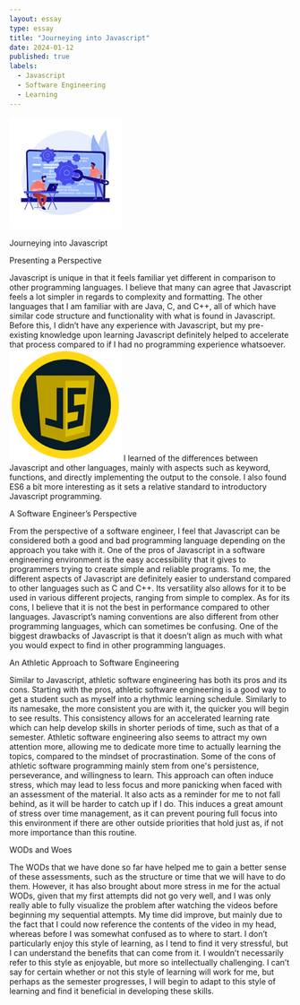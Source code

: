 ```yaml
---
layout: essay
type: essay
title: "Journeying into Javascript"
date: 2024-01-12
published: true
labels:
  - Javascript
  - Software Engineering
  - Learning
---
```


<img width="200px" 
     class="rounded float-start pe-4" 
     src="../img/journeying/softwareeng.jpeg" >

Journeying into Javascript


Presenting a Perspective

  Javascript is unique in that it feels familiar yet different in comparison to other programming languages. I believe that many can agree that
Javascript feels a lot simpler in regards to complexity and formatting. The other languages that I am familiar with are Java, C, and C++, all
of which have similar code structure and functionality with what is found in Javascript. Before this, I didn’t have any experience with 
Javascript, but my pre-existing knowledge upon learning Javascript definitely helped to accelerate that process compared to if I had no 
programming experience whatsoever. 
<img width="200px" 
     class="rounded float-start pe-4" 
     src="../img/journeying/Javascript.png" >
I learned of the differences between Javascript and other languages, mainly with aspects such as keyword, 
functions, and directly implementing the output to the console. I also found ES6 a bit more interesting as it sets a relative standard to 
introductory Javascript programming.

A Software Engineer’s Perspective

  From the perspective of a software engineer, I feel that Javascript can be considered both a good and bad programming language depending on 
the approach you take with it. One of the pros of Javascript in a software engineering environment is the easy accessibility that it gives 
to programmers trying to create simple and reliable programs. To me, the different aspects of Javascript are definitely easier to understand 
compared to other languages such as C and C++. Its versatility also allows for it to be used in various different projects, ranging from 
simple to complex. As for its cons, I believe that it is not the best in performance compared to other languages. Javascript’s naming 
conventions are also different from other programming languages, which can sometimes be confusing. One of the biggest drawbacks of Javascript
is that it doesn’t align as much with what you would expect to find in other programming languages.

An Athletic Approach to Software Engineering

  Similar to Javascript, athletic software engineering has both its pros and its cons. Starting with the pros, athletic software engineering is
a good way to get a student such as myself into a rhythmic learning schedule. Similarly to its namesake, the more consistent you are with it,
the quicker you will begin to see results. This consistency allows for an accelerated learning rate which can help develop skills in shorter 
periods of time, such as that of a semester. Athletic software engineering also seems to attract my own attention more, allowing me to 
dedicate more time to actually learning the topics, compared to the mindset of procrastination. Some of the cons of athletic software 
programming mainly stem from one's persistence, perseverance, and willingness to learn. This approach can often induce stress, which may 
lead to less focus and more panicking when faced with an assessment of the material. It also acts as a reminder for me to not fall behind, 
as it will be harder to catch up if I do. This induces a great amount of stress over time management, as it can prevent pouring full focus 
into this environment if there are other outside priorities that hold just as, if not more importance than this routine.

WODs and Woes

  The WODs that we have done so far have helped me to gain a better sense of these assessments, such as the structure or time that we will have
to do them. However, it has also brought about more stress in me for the actual WODs, given that my first attempts did not go very well, and 
I was only really able to fully visualize the problem after watching the videos before beginning my sequential attempts. My time did improve,
but mainly due to the fact that I could now reference the contents of the video in my head, whereas before I was somewhat confused as to 
where to start. I don’t particularly enjoy this style of learning, as I tend to find it very stressful, but I can understand the benefits 
that can come from it. I wouldn’t necessarily refer to this style as enjoyable, but more so intellectually challenging. I can’t say for 
certain whether or not this style of learning will work for me, but perhaps as the semester progresses, I will begin to adapt to this style 
of learning and find it beneficial in developing these skills.
